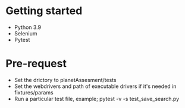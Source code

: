 # Getting started
- Python 3.9
- Selenium
- Pytest

# Pre-request
- Set the drictory to planetAssesment/tests
- Set the webdrivers and path of executable drivers if it's needed in fixtures/params
- Run a particular test file, example; pytest -v -s test_save_search.py 
